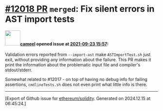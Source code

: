 # [\#12018 PR](https://github.com/ethereum/solidity/pull/12018) `merged`: Fix silent errors in AST import tests

#### <img src="https://avatars.githubusercontent.com/u/137030?v=4" width="50">[cameel](https://github.com/cameel) opened issue at [2021-09-23 15:57](https://github.com/ethereum/solidity/pull/12018):

Validation errors reported from `--import-ast` make `ASTImportTest.sh` just exit, without providing any information about the failure. This PR makes it print the information about the problematic input file and compiler's stdout/stderr.

Somewhat related to #12017 - on top of having no debug info for failing assertions, `cmdlineTests.sh` does not even print what little info is there.




-------------------------------------------------------------------------------



[Export of Github issue for [ethereum/solidity](https://github.com/ethereum/solidity). Generated on 2024.12.15 at 06:45:24.]
